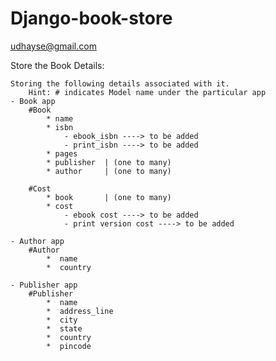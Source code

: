 # Django-book-store

udhayse@gmail.com

Store the Book Details:

	Storing the following details associated with it.
		Hint: # indicates Model name under the particular app
	- Book app
		#Book
			* name
			* isbn
				- ebook_isbn ----> to be added
				- print_isbn ----> to be added
			* pages
			* publisher  | (one to many)
			* author 	 | (one to many)

		#Cost
		    * book  	 | (one to many)
		    * cost
		    	- ebook cost ----> to be added
		    	- print version cost ----> to be added

	- Author app
		#Author
			*  name
			*  country

	- Publisher app
		#Publisher
			*  name
			*  address_line
			*  city
			*  state
			*  country
			*  pincode
